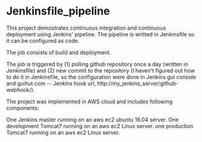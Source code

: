 # Jenkinsfile_pipeline

This project demostrates continuous integration and continuous deployment using Jenkins' pipeline. The pipeline is writted in Jenkinsfile so it can be configured as code.

The job consists of build and deployment.

The job is triggered by (1) polling github repository once a day (written in Jenkinsfile) and (2) new commit to the repository (I haven't figured out how to do it in Jenkinsfile, so the configuration were done in Jenkins gui console and guihut.com -- Jenkins hook url, http://my_jenkins_server/github-webhook/).

The project was implemented in AWS cloud and includes following components:

One Jenkins master running on an aws ec2 ubuntu 16.04 server.
One development Tomcat7 running on an aws ec2 Linux server.
one production Tomcat7 running on an aws ec2 Linux server.


